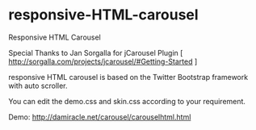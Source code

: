 responsive-HTML-carousel
========================

Responsive HTML Carousel

Special Thanks to Jan Sorgalla for jCarousel Plugin [ http://sorgalla.com/projects/jcarousel/#Getting-Started ]

responsive HTML carousel is based on the Twitter Bootstrap framework with auto scroller.

You can edit the demo.css and skin.css according to your requirement.

Demo:  http://damiracle.net/carousel/carouselhtml.html
